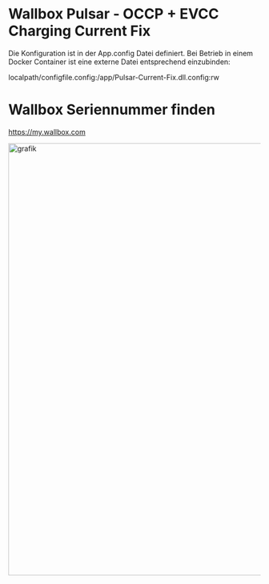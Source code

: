 # Wallbox Pulsar - OCCP + EVCC Charging Current Fix

Die Konfiguration ist in der App.config Datei definiert. Bei Betrieb in einem Docker Container ist eine externe Datei entsprechend einzubinden:

localpath/configfile.config:/app/Pulsar-Current-Fix.dll.config:rw

# Wallbox Seriennummer finden

https://my.wallbox.com

<img width="862" alt="grafik" src="https://github.com/user-attachments/assets/8f679ad6-7698-47b1-80da-72e06823f42d">


